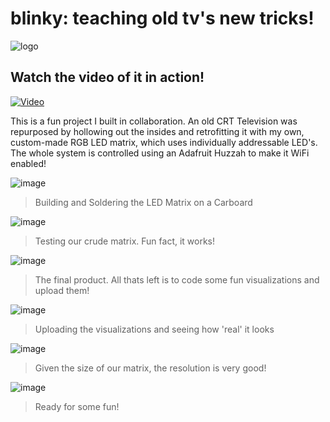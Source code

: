 # blinky: teaching old tv's new tricks!
![logo](https://github.com/lasnab/blinky/blob/main/logo.png?raw=true)

## Watch the video of it in action!
[![Video](https://github.com/lasnab/blinky/blob/main/images/show.gif?raw=true)](https://youtu.be/AuCAjjtdEhw)

This is a fun project I built in collaboration. An old CRT Television was repurposed by hollowing out the insides and retrofitting it with my own, custom-made RGB LED matrix, which uses individually addressable LED's. The whole system is controlled using an Adafruit Huzzah to make it WiFi enabled!

![image](https://github.com/lasnab/blinky/blob/main/images/img1.jpg?raw=true)
> Building and Soldering the LED Matrix on a Carboard

![image](https://github.com/lasnab/blinky/blob/main/images/img2.jpg?raw=true)
> Testing our crude matrix. Fun fact, it works!

![image](https://github.com/lasnab/blinky/blob/main/images/img3.jpg?raw=true)
> The final product. All thats left is to code some fun visualizations and upload them!

![image](https://github.com/lasnab/blinky/blob/main/images/img4.jpg?raw=true)
> Uploading the visualizations and seeing how 'real' it looks

![image](https://github.com/lasnab/blinky/blob/main/images/img5.jpg?raw=true)
> Given the size of our matrix, the resolution is very good!

![image](https://github.com/lasnab/blinky/blob/main/images/img6.jpg?raw=true)
> Ready for some fun!